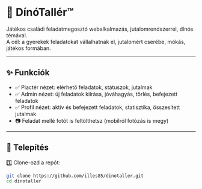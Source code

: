 # 🦖 DínóTallér™

Játékos családi feladatmegosztó webalkalmazás, jutalomrendszerrel, dínós témával.  
A cél: a gyerekek feladatokat vállalhatnak el, jutalomért cserébe, mókás, játékos formában.

---

## ✨ Funkciók
- ✅ Piactér nézet: elérhető feladatok, státuszok, jutalmak
- ✅ Admin nézet: új feladatok kiírása, jóváhagyás, törlés, befejezett feladatok
- ✅ Profil nézet: aktív és befejezett feladatok, statisztika, összesített jutalmak
- 📷 Feladat mellé fotót is feltölthetsz (mobilról fotózás is megy)

---

## 🚀 Telepítés
1️⃣ Clone-ozd a repót:
```bash
git clone https://github.com/illes85/dinotaller.git
cd dinotaller
